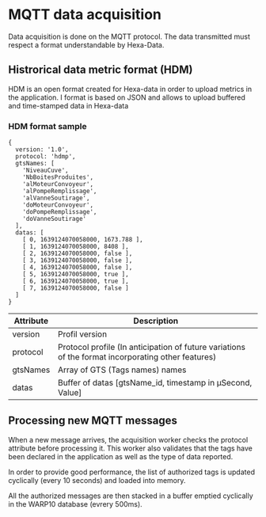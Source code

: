 # MQTT data acquisition

Data acquisition is done on the MQTT protocol. The data transmitted must respect a format understandable by Hexa-Data.

## Histrorical data metric format (HDM)

HDM is an open format created for Hexa-data in order to upload metrics in the application. I format is based on JSON and allows to upload buffered and time-stamped data in Hexa-data

### HDM format sample

```
{
  version: '1.0',
  protocol: 'hdmp',
  gtsNames: [
    'NiveauCuve',
    'NbBoitesProduites',
    'alMoteurConvoyeur',
    'alPompeRemplissage',
    'alVanneSoutirage',
    'doMoteurConvoyeur',
    'doPompeRemplissage',
    'doVanneSoutirage'
  ],
  datas: [
    [ 0, 1639124070058000, 1673.788 ],
    [ 1, 1639124070058000, 8408 ],
    [ 2, 1639124070058000, false ],
    [ 3, 1639124070058000, false ],
    [ 4, 1639124070058000, false ],
    [ 5, 1639124070058000, true ],
    [ 6, 1639124070058000, true ],
    [ 7, 1639124070058000, false ]
  ]
}
```

|  Attribute        |  Description                                                                                        |
|-------------------|-----------------------------------------------------------------------------------------------------|
| version           | Profil version                                                                                      |
| protocol          | Protocol profile (In anticipation of future variations of the format incorporating other features)  |
| gtsNames          | Array of GTS (Tags names) names                                                                     |
| datas             | Buffer of datas [gtsName_id, timestamp in µSecond, Value]                                           |


## Processing new MQTT messages

When a new message arrives, the acquisition worker checks the protocol attribute before processing it. This worker also validates that the tags have been declared in the application as well as the type of data reported.

In order to provide good performance, the list of authorized tags is updated cyclically (every 10 seconds) and loaded into memory.

All the authorized messages are then stacked in a buffer emptied cyclically in the WARP10 database (evrery 500ms).

